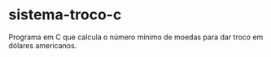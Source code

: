 # sistema-troco-c
Programa em C que calcula o número mínimo de moedas para dar troco em dólares americanos.
